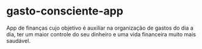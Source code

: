 # gasto-consciente-app
App de finanças cujo objetivo é auxiliar na organização de gastos do dia a dia, ter um maior controle do seu dinheiro e uma vida financeira muito mais saudável.
